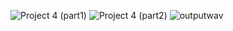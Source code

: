 ![Project 4 (part1)](https://github.com/deivitowers00/Output.wav/assets/168784649/5fb31eba-2712-4dc9-a903-99bc62f1f781)
![Project 4 (part2)](https://github.com/deivitowers00/Output.wav/assets/168784649/df260baa-4537-4f66-93c5-d399a6a4d2cb)
![outputwav](https://github.com/deivitowers00/Output.wav/assets/168784649/55f8c315-eee2-4d8e-ae8f-91e811c02e83)
